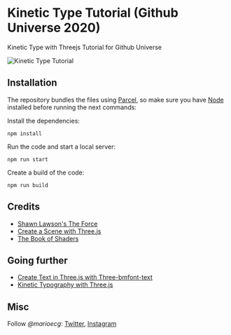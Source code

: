 # Kinetic Type Tutorial (Github Universe 2020)
Kinetic Type with Threejs Tutorial for Github Universe

![Kinetic Type Tutorial](https://github.com/marioecg/github-universe-2020-tutorial/tree/main/src/assets/repo-image.png)

## Installation

The repository bundles the files using [Parcel](https://parceljs.org/), so make sure you have [Node](https://nodejs.org/en/) installed before running the next commands:

Install the dependencies:

```
npm install
```

Run the code and start a local server:

```
npm run start
```

Create a build of the code:

```
npm run build
```
## Credits

- [Shawn Lawson's The Force](https://github.com/shawnlawson/The_Force)
- [Create a Scene with Three.js](https://threejs.org/docs/index.html#manual/en/introduction/Creating-a-scene)
- [The Book of Shaders](https://thebookofshaders.com/glossary/)

## Going further

- [Create Text in Three.js with Three-bmfont-text](https://tympanus.net/codrops/2019/10/10/create-text-in-three-js-with-three-bmfont-text/)
- [Kinetic Typography with Three.js](https://tympanus.net/codrops/2020/06/02/kinetic-typography-with-three-js/)

## Misc

Follow *@marioecg*: [Twitter](https://twitter.com/marioecg), [Instagram](https://www.instagram.com/marioecg/)
